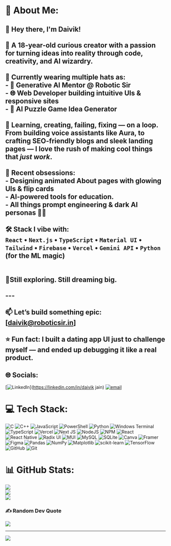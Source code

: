 # 💫 About Me:
## 👋 Hey there, I'm Daivik!<br><br>🎯 A 18-year-old curious creator with a passion for turning ideas into reality through code, creativity, and AI wizardry.<br><br>🔧 Currently wearing multiple hats as:<br>- 🧠 Generative AI Mentor @ Robotic Sir<br>- 🌐 Web Developer building intuitive UIs & responsive sites<br>- 🧩 AI Puzzle Game Idea Generator<br><br>🧠 Learning, creating, failing, fixing — on a loop.  <br>From building voice assistants like **Aura**, to crafting SEO-friendly blogs and sleek landing pages — I love the rush of making cool things that *just work*.<br><br>🚀 Recent obsessions:<br>- Designing animated About pages with glowing UIs & flip cards<br>- AI-powered tools for education.<br>- All things prompt engineering & dark AI personas 🤖🖤<br><br>🛠️ Stack I vibe with:<br>`React` • `Next.js` • `TypeScript` • `Material UI` • `Tailwind` • `Firebase` • `Vercel` • `Gemini API` • `Python` (for the ML magic)<br><br><br>📍Still exploring. Still dreaming big.<br><br>---<br><br>📫 Let’s build something epic: [daivik@roboticsir.in]<br><br>⭐ Fun fact: I built a dating app UI just to challenge myself — and ended up debugging it like a real product.


## 🌐 Socials:
[![LinkedIn](https://img.shields.io/badge/LinkedIn-%230077B5.svg?logo=linkedin&logoColor=white)](https://linkedin.com/in/daivik jain) [![email](https://img.shields.io/badge/Email-D14836?logo=gmail&logoColor=white)](mailto:daivikrobotic@gmail.com) 

# 💻 Tech Stack:
![C](https://img.shields.io/badge/c-%2300599C.svg?style=for-the-badge&logo=c&logoColor=white) ![C++](https://img.shields.io/badge/c++-%2300599C.svg?style=for-the-badge&logo=c%2B%2B&logoColor=white) ![JavaScript](https://img.shields.io/badge/javascript-%23323330.svg?style=for-the-badge&logo=javascript&logoColor=%23F7DF1E) ![PowerShell](https://img.shields.io/badge/PowerShell-%235391FE.svg?style=for-the-badge&logo=powershell&logoColor=white) ![Python](https://img.shields.io/badge/python-3670A0?style=for-the-badge&logo=python&logoColor=ffdd54) ![Windows Terminal](https://img.shields.io/badge/Windows%20Terminal-%234D4D4D.svg?style=for-the-badge&logo=windows-terminal&logoColor=white) ![TypeScript](https://img.shields.io/badge/typescript-%23007ACC.svg?style=for-the-badge&logo=typescript&logoColor=white) ![Vercel](https://img.shields.io/badge/vercel-%23000000.svg?style=for-the-badge&logo=vercel&logoColor=white) ![Next JS](https://img.shields.io/badge/Next-black?style=for-the-badge&logo=next.js&logoColor=white) ![NodeJS](https://img.shields.io/badge/node.js-6DA55F?style=for-the-badge&logo=node.js&logoColor=white) ![NPM](https://img.shields.io/badge/NPM-%23CB3837.svg?style=for-the-badge&logo=npm&logoColor=white) ![React](https://img.shields.io/badge/react-%2320232a.svg?style=for-the-badge&logo=react&logoColor=%2361DAFB) ![React Native](https://img.shields.io/badge/react_native-%2320232a.svg?style=for-the-badge&logo=react&logoColor=%2361DAFB) ![Radix UI](https://img.shields.io/badge/radix%20ui-161618.svg?style=for-the-badge&logo=radix-ui&logoColor=white) ![MUI](https://img.shields.io/badge/MUI-%230081CB.svg?style=for-the-badge&logo=mui&logoColor=white) ![MySQL](https://img.shields.io/badge/mysql-4479A1.svg?style=for-the-badge&logo=mysql&logoColor=white) ![SQLite](https://img.shields.io/badge/sqlite-%2307405e.svg?style=for-the-badge&logo=sqlite&logoColor=white) ![Canva](https://img.shields.io/badge/Canva-%2300C4CC.svg?style=for-the-badge&logo=Canva&logoColor=white) ![Framer](https://img.shields.io/badge/Framer-black?style=for-the-badge&logo=framer&logoColor=blue) ![Figma](https://img.shields.io/badge/figma-%23F24E1E.svg?style=for-the-badge&logo=figma&logoColor=white) ![Pandas](https://img.shields.io/badge/pandas-%23150458.svg?style=for-the-badge&logo=pandas&logoColor=white) ![NumPy](https://img.shields.io/badge/numpy-%23013243.svg?style=for-the-badge&logo=numpy&logoColor=white) ![Matplotlib](https://img.shields.io/badge/Matplotlib-%23ffffff.svg?style=for-the-badge&logo=Matplotlib&logoColor=black) ![scikit-learn](https://img.shields.io/badge/scikit--learn-%23F7931E.svg?style=for-the-badge&logo=scikit-learn&logoColor=white) ![TensorFlow](https://img.shields.io/badge/TensorFlow-%23FF6F00.svg?style=for-the-badge&logo=TensorFlow&logoColor=white) ![GitHub](https://img.shields.io/badge/github-%23121011.svg?style=for-the-badge&logo=github&logoColor=white) ![Git](https://img.shields.io/badge/git-%23F05033.svg?style=for-the-badge&logo=git&logoColor=white)
# 📊 GitHub Stats:
![](https://github-readme-stats.vercel.app/api?username=Daivik-ui&theme=dark&hide_border=false&include_all_commits=true&count_private=true)<br/>
![](https://nirzak-streak-stats.vercel.app/?user=Daivik-ui&theme=dark&hide_border=false)<br/>
![](https://github-readme-stats.vercel.app/api/top-langs/?username=Daivik-ui&theme=dark&hide_border=false&include_all_commits=true&count_private=true&layout=compact)

### ✍️ Random Dev Quote
![](https://quotes-github-readme.vercel.app/api?type=horizontal&theme=radical)

---
[![](https://visitcount.itsvg.in/api?id=Daivik-ui&icon=0&color=0)](https://visitcount.itsvg.in)

<!-- Proudly created with GPRM ( https://gprm.itsvg.in ) -->
